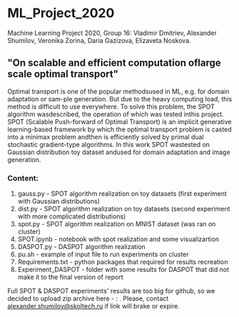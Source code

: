 # ML_Project_2020
Machine Learning Project 2020, Group 16: Vladimir Dmitriev, Alexander Shumilov, Veronika Zorina, Daria Gazizova, Elizaveta Noskova.

## "On scalable and efficient computation oflarge scale optimal transport"

Optimal transport is one of the popular methodsused in ML, e.g.  for domain adaptation or sam-ple generation. But due to the heavy computing load, this method is difficult to use everywhere. To solve this problem, the SPOT algorithm wasdescribed, the operation of which was tested inthis project. SPOT (Scalable Push-forward of Optimal Transport) is an implicit generative learning-based framework by which the optimal transport problem is casted into a minimax problem andthen is efficiently solved by primal dual stochastic gradient-type algorithms. In this work SPOT wastested on Gaussian distribution toy dataset andused for domain adaptation and image generation.

### Content:

1) gauss.py - SPOT algorithm realization on toy datasets (first experiment with Gaussian distributions)
2) dist.py - SPOT algorithm realization on toy datasets (second experiment with more complicated distributions)
3) spot.py - SPOT algorithm realization on MNIST dataset (was ran on cluster)
4) SPOT.ipynb - notebook with spot realization and some visualizartion
5) DASPOT.py - DASPOT algorithm realization 
6) pu.sh - example of input file to run experiments on cluster
7) Requirements.txt - python packages that required for results recreation
8) Experiment_DASPOT - folder with some results for DASPOT that did not make it to the final version of report

Full SPOT & DASPOT experiments' results are too big for github, so we decided to upload zip archive here - : . Please, contact alexander.shumilov@skoltech.ru if link will brake or expire.
